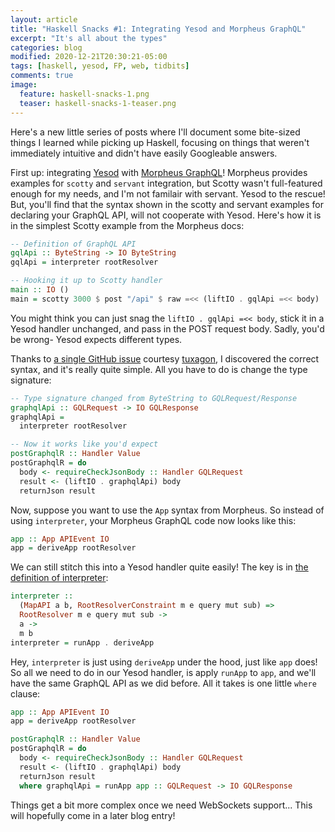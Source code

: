 ```yaml
---
layout: article
title: "Haskell Snacks #1: Integrating Yesod and Morpheus GraphQL"
excerpt: "It's all about the types"
categories: blog
modified: 2020-12-21T20:30:21-05:00
tags: [haskell, yesod, FP, web, tidbits]
comments: true
image:
  feature: haskell-snacks-1.png
  teaser: haskell-snacks-1-teaser.png
---
```


Here's a new little series of posts where I'll document some bite-sized things I learned while picking up Haskell, focusing on things that weren't immediately intuitive and didn't have easily Googleable answers.

First up: integrating [Yesod](https://www.yesodweb.com/) with [Morpheus GraphQL](https://morpheusgraphql.com/)! Morpheus provides examples for `scotty` and `servant` integration, but Scotty wasn't full-featured enough for my needs, and I'm not familair with servant. Yesod to the rescue! But, you'll find that the syntax shown in the scotty and servant examples for declaring your GraphQL API, will not cooperate with Yesod. Here's how it is in the simplest Scotty example from the Morpheus docs:

```haskell
-- Definition of GraphQL API
gqlApi :: ByteString -> IO ByteString
gqlApi = interpreter rootResolver

-- Hooking it up to Scotty handler
main :: IO ()
main = scotty 3000 $ post "/api" $ raw =<< (liftIO . gqlApi =<< body)
```

You might think you can just snag the `liftIO . gqlApi =<< body`, stick it in a Yesod handler unchanged, and pass in the POST request body. Sadly, you'd be wrong- Yesod expects different types.

Thanks to [a single GitHub issue](https://github.com/morpheusgraphql/morpheus-graphql/issues/396#issue-577612225) courtesy [tuxagon](https://github.com/tuxagon), I discovered the correct syntax, and it's really quite simple. All you have to do is change the type signature:

```haskell
-- Type signature changed from ByteString to GQLRequest/Response
graphqlApi :: GQLRequest -> IO GQLResponse
graphqlApi =
  interpreter rootResolver

-- Now it works like you'd expect
postGraphqlR :: Handler Value
postGraphqlR = do
  body <- requireCheckJsonBody :: Handler GQLRequest
  result <- (liftIO . graphqlApi) body
  returnJson result
```

Now, suppose you want to use the `App` syntax from Morpheus. So instead of using `interpreter`, your Morpheus GraphQL code now looks like this:

```haskell
app :: App APIEvent IO
app = deriveApp rootResolver
```

We can still stitch this into a Yesod handler quite easily! The key is in [the definition of interpreter](https://github.com/morpheusgraphql/morpheus-graphql/blob/b5ef7a50dd5bd42dc51bbdf11509028c868ee579/src/Data/Morpheus.hs#L31):

```haskell
interpreter ::
  (MapAPI a b, RootResolverConstraint m e query mut sub) =>
  RootResolver m e query mut sub ->
  a ->
  m b
interpreter = runApp . deriveApp
```

Hey, `interpreter` is just using `deriveApp` under the hood, just like `app` does! So all we need to do in our Yesod handler, is apply `runApp` to `app`, and we'll have the same GraphQL API as we did before. All it takes is one little `where` clause:

```haskell
app :: App APIEvent IO
app = deriveApp rootResolver

postGraphqlR :: Handler Value
postGraphqlR = do
  body <- requireCheckJsonBody :: Handler GQLRequest
  result <- (liftIO . graphqlApi) body
  returnJson result
  where graphqlApi = runApp app :: GQLRequest -> IO GQLResponse
```

Things get a bit more complex once we need WebSockets support... This will hopefully come in a later blog entry!
